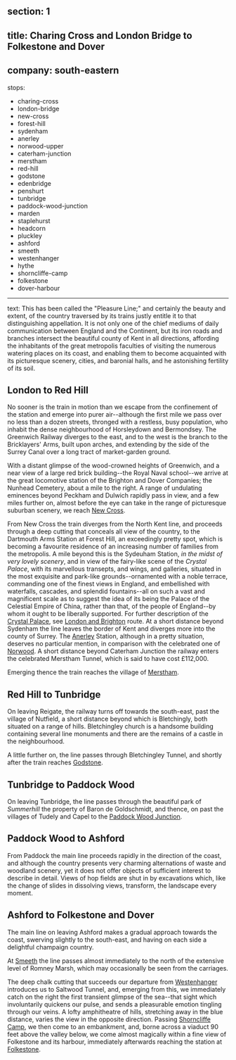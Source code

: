 ﻿section: 1
----
title: Charing Cross and London Bridge to Folkestone and Dover
----
company: south-eastern
----
stops:
- charing-cross
- london-bridge
- new-cross
- forest-hill
- sydenham
- anerley
- norwood-upper
- caterham-junction
- merstham
- red-hill
- godstone
- edenbridge
- penshurt
- tunbridge
- paddock-wood-junction
- marden
- staplehurst
- headcorn
- pluckley
- ashford
- smeeth
- westenhanger
- hythe
- shorncliffe-camp
- folkestone
- dover-harbour
----
text: This has been called the "Pleasure Line;" and certainly the beauty and extent, of the country traversed by its trains justly entitle it to that distinguishing appellation. It is not only one of the chief mediums of daily communication between England and the Continent, but its iron roads and branches intersect the beautiful county of Kent in all directions, affording the inhabitants of the great metropolis faculties of visiting the numerous watering places on its coast, and enabling them to become acquainted with its picturesque scenery, cities, and baronial halls, and he astonishing fertility of its soil.

## London to Red Hill
No sooner is the train in motion than we escape from the confinement of the station and emerge into purer air--although the first mile we pass over no less than a dozen streets, thronged with a restless, busy population, who inhabit the dense neighbourhood of Horsleydown and Bermondsey. The Greenwich Railway diverges to the east, and to the west is the branch to the Bricklayers' Arms, built upon arches, and extending by the side of the Surrey Canal over a long tract of market-garden ground.

With a distant glimpse of the wood-crowned heights of Greenwich, and a near view of a large red brick building--the Royal Naval school--we arrive at the great locomotive station of the Brighton and Dover Companies; the Nunhead Cemetery, about a mile to the right. A range of undulating eminences beyond Peckham and Dulwich rapidly pass in view, and a few miles further on, almost before the eye can take in the range of picturesque suburban scenery, we reach [New Cross](/stations/new-cross).

From New Cross the train diverges from the North Kent line, and proceeds through a deep cutting that conceals all view of the country, to the Dartmouth Arms Station at Forest Hill, an exceedingly pretty spot, which is becoming a favourite residence of an increasing number of families from the metropolis. A mile beyond this is the Sydeuham Station, *in the midst of very lovely scenery*, and in view of the fairy-like scene of the *Crystal Palace*, with its marvellous transepts, and wings, and galleries, situated in the most exquisite and park-like grounds--ornamented with a noble terrace, commanding one of the finest views in England, and embellished with waterfalls, cascades, and splendid fountains--all on such a vast and magnificent scale as to suggest the idea of its being the Palace of the Celestial Empire of China, rather than that, of the people of England--by whom it ought to be liberally supported. For further description of the [Crystal Palace](/stations/crystal-palace), see [London and Brighton](london-to-brighton) route. At a short distance beyond Sydenham the line leaves the border of Kent and diverges more into the county of Surrey. The [Anerley](/stations/anerley) Station, although in a pretty situation, deserves no particular mention, in comparison with the celebrated one of [Norwood](/stations/norwood-upper). A short distance beyond Caterham Junction the railway enters the celebrated Merstham Tunnel, which is said to have cost £112,000.

Emerging thence the train reaches the village of [Merstham](/stations/merstham).

## Red Hill to Tunbridge
On leaving Reigate, the railway turns off towards the south-east, past the village of Nutfield, a short distance beyond which is Bletchingly, both situated on a range of hills. Bletchingley church is a handsome building containing several line monuments and there are the remains of a castle in the neighbourhood.

A little further on, the line passes through Bletchingley Tunnel, and shortly after the train reaches [Godstone](/stations/godstone).

## Tunbridge to Paddock Wood
On leaving Tunbridge, the line passes through the beautiful park of *Summerhill* the property of Baron de Goldschmidt, and thence, on past the villages of Tudely and Capel to the [Paddock Wood Junction](/stations/paddock-wood-junction).

## Paddock Wood to Ashford
From Paddock the main line proceeds rapidly in the direction of the coast, and although the country presents very charming alternations of waste and woodland scenery, yet it does not offer objects of sufficient interest to describe in detail. Views of hop fields are shut in by excavations which, like the change of slides in dissolving views, transform, the landscape every moment.

## Ashford to Folkestone and Dover
The main line on leaving Ashford makes a gradual approach towards the coast, swerving slightly to the south-east, and having on each side a delightful champaign country.

At [Smeeth](/stations/smeeth) the line passes almost immediately to the north of the extensive level of Romney Marsh, which may occasionally be seen from the carriages.

The deep chalk cutting that succeeds our departure from [Westenhanger](/stations/Westenhanger) introduces us to Saltwood Tunnel, and, emerging from this, we immediately catch on the right the first transient glimpse of the sea--that sight which involuntarily quickens our pulse, and sends a pleasurable emotion tingling through our veins. A lofty amphitheatre of hills, stretching away in the blue distance, varies the view in the opposite direction. Passing [Shorncliffe Camp](/stations/shorncliffe-camp), we then come to an embankment, and, borne across a viaduct 90 feet above the valley below, we come almost magically within a fine view of Folkestone and its harbour, immediately afterwards reaching the station at [Folkestone](/stations/folkestone).
